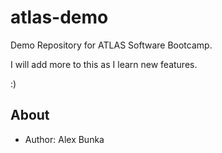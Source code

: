 # atlas-demo
Demo Repository for ATLAS Software Bootcamp.

I will add more to this as I learn new features.

:)

## About

* Author: Alex Bunka
